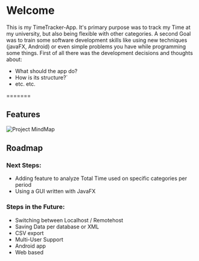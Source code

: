# Welcome

This is my TimeTracker-App. It's primary purpose was to track my Time at my university, but also being flexible with other categories. A second Goal was to train some software development skills like using new techniques (javaFX, Android) or even simple problems you have while programming some things. First of all there was the development decisions and thoughts about:

* What should the app do?
* How is its structure?`
* etc. etc.

=======
## Features

![Project MindMap](http://kerberos-grube.de/img/TimeY-WimeY-Mindmap.png)

## Roadmap

### Next Steps:

* Adding feature to analyze Total Time used on specific categories per period
* Using a GUI written with JavaFX

### Steps in the Future:

* Switching between Localhost / Remotehost
* Saving Data per database or XML
* CSV export
* Multi-User Support
* Android app
* Web based